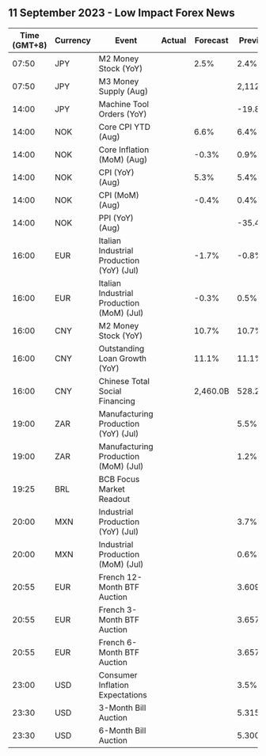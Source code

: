 ## 11 September 2023 - Low Impact Forex News

| Time (GMT+8) | Currency | Event | Actual | Forecast | Previous |
|------|----------|-------|--------|----------|----------|
| 07:50 | JPY | M2 Money Stock (YoY) |  | 2.5% | 2.4% |
| 07:50 | JPY | M3 Money Supply (Aug) |  |  | 2,112.5% |
| 14:00 | JPY | Machine Tool Orders (YoY) |  |  | -19.8% |
| 14:00 | NOK | Core CPI YTD (Aug) |  | 6.6% | 6.4% |
| 14:00 | NOK | Core Inflation (MoM) (Aug) |  | -0.3% | 0.9% |
| 14:00 | NOK | CPI (YoY) (Aug) |  | 5.3% | 5.4% |
| 14:00 | NOK | CPI (MoM) (Aug) |  | -0.4% | 0.4% |
| 14:00 | NOK | PPI (YoY) (Aug) |  |  | -35.4% |
| 16:00 | EUR | Italian Industrial Production (YoY) (Jul) |  | -1.7% | -0.8% |
| 16:00 | EUR | Italian Industrial Production (MoM) (Jul) |  | -0.3% | 0.5% |
| 16:00 | CNY | M2 Money Stock (YoY) |  | 10.7% | 10.7% |
| 16:00 | CNY | Outstanding Loan Growth (YoY) |  | 11.1% | 11.1% |
| 16:00 | CNY | Chinese Total Social Financing |  | 2,460.0B | 528.2B |
| 19:00 | ZAR | Manufacturing Production (YoY) (Jul) |  |  | 5.5% |
| 19:00 | ZAR | Manufacturing Production (MoM) (Jul) |  |  | 1.2% |
| 19:25 | BRL | BCB Focus Market Readout |  |  |  |
| 20:00 | MXN | Industrial Production (YoY) (Jul) |  |  | 3.7% |
| 20:00 | MXN | Industrial Production (MoM) (Jul) |  |  | 0.6% |
| 20:55 | EUR | French 12-Month BTF Auction |  |  | 3.609% |
| 20:55 | EUR | French 3-Month BTF Auction |  |  | 3.657% |
| 20:55 | EUR | French 6-Month BTF Auction |  |  | 3.657% |
| 23:00 | USD | Consumer Inflation Expectations |  |  | 3.5% |
| 23:30 | USD | 3-Month Bill Auction |  |  | 5.315% |
| 23:30 | USD | 6-Month Bill Auction |  |  | 5.300% |
